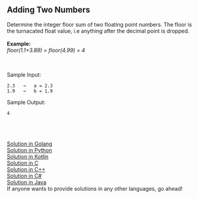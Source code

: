 ## Adding Two Numbers

Determine the integer floor sum of two floating point numbers. The floor is the turnacated float value, i.e anything after the decimal point is dropped.
<br>
<br>
<b>Example:</b><br>
<i>floor(1.1+3.89) = floor(4.99) = 4</i>
<br>
<br>
<br>

Sample Input:
```
2.3   →   a = 2.3
1.9   →   b = 1.9
```
Sample Output:
```
4
```


<br>
<br>
<br>
<a href = "https://github.com/aaryarajoju/cu-hackerrank/blob/main/Test-1%20(5%20Nov%202020)/Test/Q2.%20Adding%20Two%20Numbers/AddTwoNum.go">Solution in Golang</a><br>
<a href = "https://github.com/aaryarajoju/cu-hackerrank/blob/main/Test-1%20(5%20Nov%202020)/Test/Q2.%20Adding%20Two%20Numbers/AddTwoNum.py">Solution in Python</a><br>
<a href = "https://github.com/aaryarajoju/cu-hackerrank/blob/main/Test-1%20(5%20Nov%202020)/Test/Q2.%20Adding%20Two%20Numbers/AddTwoNum.kt">Solution in Kotlin</a><br>
<a href = "https://github.com/aaryarajoju/cu-hackerrank/blob/main/Test-1%20(5%20Nov%202020)/Test/Q2.%20Adding%20Two%20Numbers/AddTwoNum.c">Solution in C</a><br>
<a href = "https://github.com/aaryarajoju/cu-hackerrank/blob/main/Test-1%20(5%20Nov%202020)/Test/Q2.%20Adding%20Two%20Numbers/AddTwoNum.cpp">Solution in C++</a><br>
<a href = "https://github.com/aaryarajoju/cu-hackerrank/blob/main/Test-1%20(5%20Nov%202020)/Test/Q2.%20Adding%20Two%20Numbers/AddTwoNum.cs">Solution in C#</a><br>
<a href = "https://github.com/aaryarajoju/cu-hackerrank/blob/main/Test-1%20(5%20Nov%202020)/Test/Q2.%20Adding%20Two%20Numbers/AddTwoNum.java">Solution in Java</a><br>
If anyone wants to provide solutions in any other languages, go ahead!
